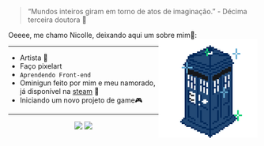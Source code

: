 

<div align="left">
  
> “Mundos inteiros giram em torno de atos de imaginação.” - Décima terceira doutora 🌙

Oeeee, me chamo Nicolle, deixando aqui um sobre mim🌱:
<img src="./img/Trardissem.png" 
height= 200px  
align="right" />

------------------- 
- Artista 🎨
- Faço pixelart
- `Aprendendo Front-end`
- Ominigun feito por mim e meu namorado, já disponível na [steam](https://store.steampowered.com/app/3817830/Ominigun/) 🌟
- Iniciando um novo projeto de game🎮

</div>

------------------- 

<div align=center>

<img loading="onedark" height="180em" src="https://github-readme-stats.vercel.app/api?username=Nille7&show_icons=true&theme=aura_dark&include_all_commits=true&count_private=true&hide_border=true"/>
<img loading="onedark" height="180em" src="https://github-readme-stats.vercel.app/api/top-langs/?username=Nille7&layout=donut&langs_count=7&theme=aura_dark&hide_border=true"/>



</div>




